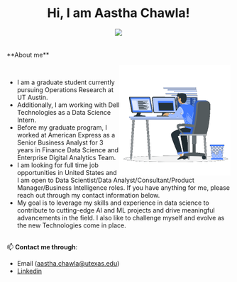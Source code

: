 
<h1 align="center"><b>Hi, I am Aastha Chawla! </b></h1>

<p align="center">
  <a href="https://github.com/DenverCoder1/readme-typing-svg"><img src="https://readme-typing-svg.herokuapp.com?font=Time+New+Roman&color=cyan&size=25&center=true&vCenter=true&width=600&height=100&lines=Data+Science+Professional;++;Machine+Learning+Engineer,;Operations+Research,;Business+Analytics,;Active+Learner/+Problem+Solver,;Love+to+learn+new+Tech+stuff"></a>
</p>
 
<br>
**About me**

<picture> <img align="right" src="https://github.com/0xAbdulKhalid/0xAbdulKhalid/raw/main/assets/mdImages/Right_Side.gif" width = 250px>

<br>

- I am a graduate student currently pursuing Operations Research at UT Austin.
- Additionally, I am working with Dell Technologies as a Data Science Intern.
- Before my graduate program, I worked at American Express as a Senior Business Analyst for 3 years in Finance Data Science and Enterprise Digital Analytics Team.
- I am looking for full time job opportunities in  United States and I am open to Data Scientist/Data Analyst/Consultant/Product Manager/Business Intelligence roles. If you have anything for me, please reach out through my contact information below.
- My goal is to leverage my skills and experience in data science to contribute to cutting-edge AI and ML projects and drive meaningful advancements in the field. I also like to challenge myself and evolve as the new Technologies come in place.
<br><br>

📫 **Contact me through**:
- Email (aastha.chawla@utexas.edu)
- [Linkedin](https://www.linkedin.com/in/aastha-chawla-a23057135/)
